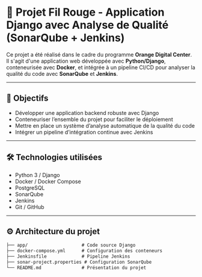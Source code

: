 # 🧠 Projet Fil Rouge - Application Django avec Analyse de Qualité (SonarQube + Jenkins)

Ce projet a été réalisé dans le cadre du programme **Orange Digital Center**. Il s'agit d'une application web développée avec **Python/Django**, conteneurisée avec **Docker**, et intégrée à un pipeline CI/CD pour analyser la qualité du code avec **SonarQube** et **Jenkins**.

---

## 📌 Objectifs

- Développer une application backend robuste avec Django
- Conteneuriser l’ensemble du projet pour faciliter le déploiement
- Mettre en place un système d’analyse automatique de la qualité du code
- Intégrer un pipeline d’intégration continue avec Jenkins

---

## 🛠️ Technologies utilisées

- Python 3 / Django
- Docker / Docker Compose
- PostgreSQL
- SonarQube
- Jenkins
- Git / GitHub

---

## ⚙️ Architecture du projet

```txt
├── app/                    # Code source Django
├── docker-compose.yml      # Configuration des conteneurs
├── Jenkinsfile             # Pipeline Jenkins
├── sonar-project.properties # Configuration SonarQube
└── README.md               # Présentation du projet
